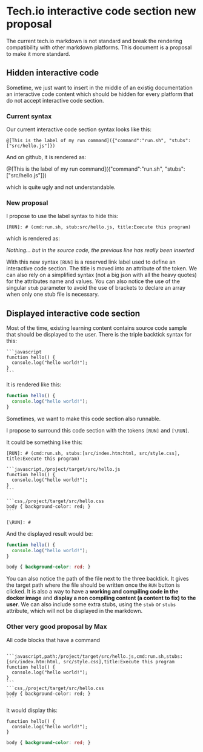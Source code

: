 # Tech.io interactive code section new proposal

The current tech.io markdown is not standard and break the rendering compatibility with other markdown platforms.
This document is a proposal to make it more standard.

## Hidden interactive code

Sometime, we just want to insert in the middle of an existig documentation an interactive code content which should be hidden for every platform that do not accept interactive code section.

### Current syntax

Our current interactive code section syntax looks like this:
```
@[This is the label of my run command]({"command":"run.sh", "stubs":["src/hello.js"]})
```
And on github, it is rendered as:

@[This is the label of my run command]({"command":"run.sh", "stubs":["src/hello.js"]})

which is quite ugly and not understandable.

### New proposal

I propose to use the label syntax to hide this:
```
[RUN]: # (cmd:run.sh, stub:src/hello.js, title:Execute this program)
```
which is rendered as:

[RUN]: # (command:run.sh, stub:src/hello.js, title:Execute this program)

_Nothing... but in the source code, the previous line has really been inserted_

With this new syntax `[RUN]` is a reserved link label used to define an interactive code section. The title is moved into an attribute of the token. We can also rely on a simplified syntax (not a big json with all the heavy quotes) for the attributes name and values. You can also notice the use of the singular `stub` parameter to avoid the use of brackets to declare an array when only one stub file is necessary.

## Displayed interactive code section

Most of the time, existing learning content contains source code sample that should be displayed to the user. There is the triple backtick syntax for this:

````
```javascript
function hello() {
  console.log("hello world!");
}
```
````

It is rendered like this:

```javascript
function hello() {
  console.log("hello world!");
}
```

Sometimes, we want to make this code section also runnable.

I propose to surround this code section with the tokens `[RUN]` and `[\RUN]`.

It could be something like this:

````
[RUN]: # (cmd:run.sh, stubs:[src/index.htm:html, src/style.css], title:Execute this program)

```javascript,/project/target/src/hello.js
function hello() {
  console.log("hello world!");
}
```

```css,/project/target/src/hello.css
body { background-color: red; }
```

[\RUN]: #
````

And the displayed result would be:

[RUN]: # (cmd:run.sh, stubs:[src/index.htm:html, src/style.css], title:Execute this program)

```javascript,/project/target/src/hello.js
function hello() {
  console.log("hello world!");
}
```

```css,/project/target/src/hello.css
body { background-color: red; }
```

[\RUN]: #

You can also notice the path of the file next to the three backtick. It gives the target path where the file should be written once the `RUN` button is clicked. It is also a way to have a **working and compiling code in the docker image** and **display a non compiling content (a content to fix) to the user**. We can also include some extra stubs, using the `stub` or `stubs` attribute, which will not be displayed in the markdown.



### Other very good proposal by Max

All code blocks that have a command 

````

```javascript,path:/project/target/src/hello.js,cmd:run.sh,stubs:[src/index.htm:html, src/style.css],title:Execute this program
function hello() {
  console.log("hello world!");
}
```
```css,/project/target/src/hello.css
body { background-color: red; }
```

````

It would display this:

```javascript, path:/project/target/src/hello.js, cmd:run.sh, title:Execute this program
function hello() {
  console.log("hello world!");
}
```
```css,/project/target/src/hello.css
body { background-color: red; }
```

